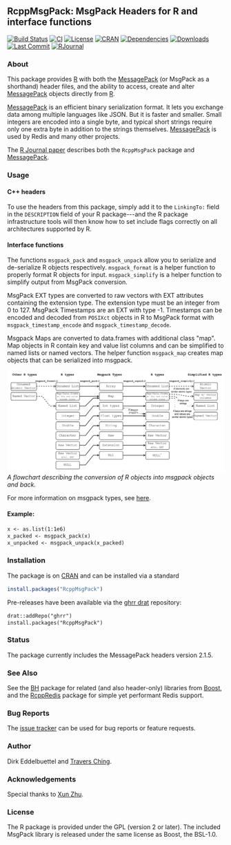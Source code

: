 ## RcppMsgPack: MsgPack Headers for R and interface functions

[![Build Status](https://travis-ci.org/eddelbuettel/rcppmsgpack.svg)](https://travis-ci.org/eddelbuettel/rcppmsgpack) 
[![CI](https://github.com/eddelbuettel/rcppmsgpack/workflows/ci/badge.svg)](https://github.com/eddelbuettel/rcppmsgpack/actions?query=workflow%3Aci)
[![License](https://eddelbuettel.github.io/badges/GPL2+.svg)](http://www.gnu.org/licenses/gpl-2.0.html) 
[![CRAN](http://www.r-pkg.org/badges/version/RcppMsgPack)](https://cran.r-project.org/package=RcppMsgPack) 
[![Dependencies](https://tinyverse.netlify.com/badge/RcppGetconf)](https://cran.r-project.org/package=RcppGetconf) 
[![Downloads](http://cranlogs.r-pkg.org/badges/RcppMsgPack?color=brightgreen)](http://www.r-pkg.org/pkg/RcppMsgPack)
[![Last Commit](https://img.shields.io/github/last-commit/eddelbuettel/rcppmsgpack)](https://github.com/eddelbuettel/rcppmsgpack)
[![RJournal](https://img.shields.io/badge/RJournal-10.32614%2FRJ--2018--068-brightgreen)](https://doi.org/10.32614/RJ-2018-068)

### About

This package provides [R](https://www.r-project.org) with both the
[MessagePack](http://msgpack.org/) (or MsgPack as a shorthand) header files, and the ability to
access, create and alter [MessagePack](http://msgpack.org/) objects directly from
[R](https://www.r-project.org).

[MessagePack](http://msgpack.org/) is an efficient binary serialization format.  It lets you
exchange data among multiple languages like JSON. But it is faster and smaller.  Small integers
are encoded into a single byte, and typical short strings require only one extra byte in
addition to the strings themselves.  [MessagePack](http://msgpack.org/) is used by Redis and
many other projects.

The [R Journal paper](https://doi.org/10.32614/RJ-2018-068) describes both the `RcppMsgPack`
package and [MessagePack](http://msgpack.org/).

### Usage
#### C++ headers

To use the headers from this package, simply add it to the `LinkingTo:` field in the
`DESCRIPTION` field of your R package---and the R package infrastructure tools will then know
how to set include flags correctly on all architectures supported by R.

#### Interface functions

The functions `msgpack_pack` and `msgpack_unpack` allow you to serialize and de-serialize R
objects respectively.  `msgpack_format` is a helper function to properly format R objects for
input.  `msgpack_simplify` is a helper function to simplify output from MsgPack conversion.

MsgPack EXT types are converted to raw vectors with EXT attributes containing the extension
type.  The extension type must be an integer from 0 to 127.  MsgPack Timestamps are an EXT with
type -1.  Timestamps can be encoded and decoded from `POSIXct` objects in R to MsgPack format
with `msgpack_timestamp_encode` and `msgpack_timestamp_decode`.

Msgpack Maps are converted to data.frames with additional class "map".  Map objects in R
contain key and value list columns and can be simplified to named lists or named vectors.  The
helper function `msgpack_map` creates map objects that can be serialized into msgpack.

![flowchart](https://github.com/eddelbuettel/rcppmsgpack/raw/master/vignettes/msgpack_flowchart.png
"Conversion flowchart") *A flowchart describing the conversion of R objects into msgpack
objects and back.*

For more information on msgpack types, see [here](https://github.com/msgpack/msgpack/blob/master/spec.md).  

#### Example:
```
x <- as.list(1:1e6)
x_packed <- msgpack_pack(x)
x_unpacked <- msgpack_unpack(x_packed)
```

### Installation

The package is on [CRAN](https://cran.r-project.org) and can be installed via a standard

```r
install.packages("RcppMsgPack")
```

Pre-releases have been available via the [ghrr drat](http://ghrr.github.io/drat)
repository:

```{.r}
drat::addRepo("ghrr")
install.packages("RcppMsgPack")
```

### Status

The package currently includes the MessagePack headers version 2.1.5.

### See Also

See the [BH](http://dirk.eddelbuettel.com/code/bh.html) package for related (and also
header-only) libraries from [Boost](http://www.boost.org/), and the
[RcppRedis](http://dirk.eddelbuettel.com/code/rcppredis.html) package for simple yet performant
Redis support.

### Bug Reports

The [issue tracker](https://github.com/eddelbuettel/rcppmsgpack/issues)
can be used for bug reports or feature requests.

### Author

Dirk Eddelbuettel and [Travers Ching](https://github.com/traversc).

### Acknowledgements

Special thanks to [Xun Zhu](https://github.com/w9).

### License

The R package is provided under the GPL (version 2 or later).  The included
MsgPack library is released under the same license as Boost, the BSL-1.0.

